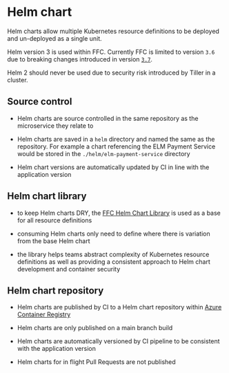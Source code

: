# Helm chart
Helm charts allow multiple Kubernetes resource definitions to be deployed and un-deployed as a single unit.

Helm version 3 is used within FFC.  Currently FFC is limited to version `3.6` due to breaking changes introduced in version [`3.7`](https://github.com/helm/helm/releases/tag/v3.7.0).

Helm 2 should never be used due to security risk introduced by Tiller in a cluster.

## Source control
- Helm charts are source controlled in the same repository as the microservice they relate to

- Helm charts are saved in a `helm` directory and named the same as the repository. For example a chart referencing the ELM Payment Service would be stored in the `./helm/elm-payment-service` directory

- Helm chart versions are automatically updated by CI in line with the application version

## Helm chart library
- to keep Helm charts DRY, the [FFC Helm Chart Library](https://github.com/DEFRA/ffc-helm-library) is used as a base for all resource definitions

- consuming Helm charts only need to define where there is variation from the base Helm chart

- the library helps teams abstract complexity of Kubernetes resource definitions as well as providing a consistent approach to Helm chart development and container security

## Helm chart repository
- Helm charts are published by CI to a Helm chart repository within [Azure Container Registry](https://azure.microsoft.com/en-us/products/container-registry/)

- Helm charts are only published on a main branch build

- Helm charts are automatically versioned by CI pipeline to be consistent with the application version

- Helm charts for in flight Pull Requests are not published
